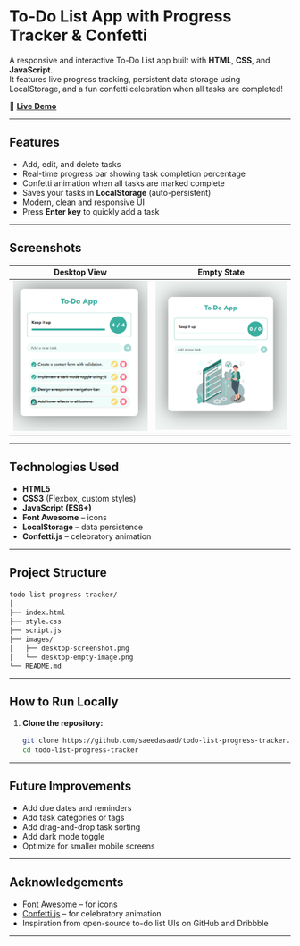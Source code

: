 # To-Do List App with Progress Tracker & Confetti 

A responsive and interactive To-Do List app built with **HTML**, **CSS**, and **JavaScript**.  
It features live progress tracking, persistent data storage using LocalStorage, and a fun confetti celebration when all tasks are completed!

🔗 **[Live Demo](https://saeedasaad.github.io/todo-list-progress-tracker/)**

---

## Features

- Add, edit, and delete tasks
- Real-time progress bar showing task completion percentage
- Confetti animation when all tasks are marked complete
- Saves your tasks in **LocalStorage** (auto-persistent)
- Modern, clean and responsive UI
- Press **Enter key** to quickly add a task

---

## Screenshots

| Desktop View | Empty State |
|--------------|-------------|
| <img src="images/desktop-screenshot.png" width="400"/> | <img src="images/desktop-empty-image.png" width="400"/> |

---

## Technologies Used

-  **HTML5**
-  **CSS3** (Flexbox, custom styles)
-  **JavaScript (ES6+)**
-  **Font Awesome** – icons
-  **LocalStorage** – data persistence
-  **Confetti.js** – celebratory animation

---

##  Project Structure

```text
todo-list-progress-tracker/
│
├── index.html          
├── style.css               
├── script.js              
├── images/
│   ├── desktop-screenshot.png
│   └── desktop-empty-image.png
└── README.md               
```
---

##  How to Run Locally

1. **Clone the repository:**
   ```bash
   git clone https://github.com/saeedasaad/todo-list-progress-tracker.git
   cd todo-list-progress-tracker


---

##  Future Improvements

-  Add due dates and reminders  
-  Add task categories or tags  
-  Add drag-and-drop task sorting  
-  Add dark mode toggle  
- Optimize for smaller mobile screens  

---

##  Acknowledgements

- [Font Awesome](https://fontawesome.com/) – for icons  
- [Confetti.js](https://www.cssscript.com/confetti-falling-animation/) – for celebratory animation  
- Inspiration from open-source to-do list UIs on GitHub and Dribbble  

---



